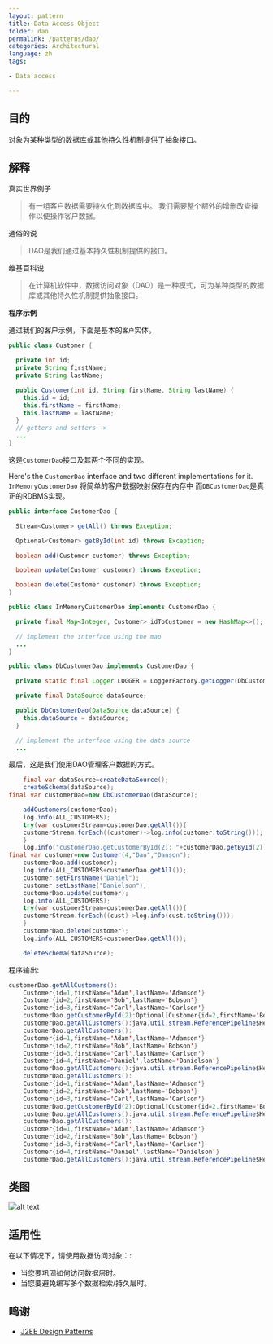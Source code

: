 ```yaml
---
layout: pattern
title: Data Access Object
folder: dao
permalink: /patterns/dao/
categories: Architectural
language: zh
tags:

- Data access

---
```


## 目的

对象为某种类型的数据库或其他持久性机制提供了抽象接口。

## 解释

真实世界例子

> 有一组客户数据需要持久化到数据库中。 我们需要整个额外的增删改查操作以便操作客户数据。

通俗的说

> DAO是我们通过基本持久性机制提供的接口。

维基百科说

> 在计算机软件中，数据访问对象（DAO）是一种模式，可为某种类型的数据库或其他持久性机制提供抽象接口。

**程序示例**

通过我们的客户示例，下面是基本的`客户`实体。

```java
public class Customer {

  private int id;
  private String firstName;
  private String lastName;

  public Customer(int id, String firstName, String lastName) {
    this.id = id;
    this.firstName = firstName;
    this.lastName = lastName;
  }
  // getters and setters ->
  ...
}
```

这是`CustomerDao`接口及其两个不同的实现。

Here's the `CustomerDao` interface and two different implementations for it. `InMemoryCustomerDao`
将简单的客户数据映射保存在内存中 而`DBCustomerDao`是真正的RDBMS实现。

```java
public interface CustomerDao {

  Stream<Customer> getAll() throws Exception;

  Optional<Customer> getById(int id) throws Exception;

  boolean add(Customer customer) throws Exception;

  boolean update(Customer customer) throws Exception;

  boolean delete(Customer customer) throws Exception;
}

public class InMemoryCustomerDao implements CustomerDao {

  private final Map<Integer, Customer> idToCustomer = new HashMap<>();

  // implement the interface using the map
  ...
}

public class DbCustomerDao implements CustomerDao {

  private static final Logger LOGGER = LoggerFactory.getLogger(DbCustomerDao.class);

  private final DataSource dataSource;

  public DbCustomerDao(DataSource dataSource) {
    this.dataSource = dataSource;
  }

  // implement the interface using the data source
  ...
```

最后，这是我们使用DAO管理客户数据的方式。

```java
    final var dataSource=createDataSource();
    createSchema(dataSource);
final var customerDao=new DbCustomerDao(dataSource);

    addCustomers(customerDao);
    log.info(ALL_CUSTOMERS);
    try(var customerStream=customerDao.getAll()){
    customerStream.forEach((customer)->log.info(customer.toString()));
    }
    log.info("customerDao.getCustomerById(2): "+customerDao.getById(2));
final var customer=new Customer(4,"Dan","Danson");
    customerDao.add(customer);
    log.info(ALL_CUSTOMERS+customerDao.getAll());
    customer.setFirstName("Daniel");
    customer.setLastName("Danielson");
    customerDao.update(customer);
    log.info(ALL_CUSTOMERS);
    try(var customerStream=customerDao.getAll()){
    customerStream.forEach((cust)->log.info(cust.toString()));
    }
    customerDao.delete(customer);
    log.info(ALL_CUSTOMERS+customerDao.getAll());

    deleteSchema(dataSource);
```

程序输出:

```java
customerDao.getAllCustomers():
    Customer{id=1,firstName='Adam',lastName='Adamson'}
    Customer{id=2,firstName='Bob',lastName='Bobson'}
    Customer{id=3,firstName='Carl',lastName='Carlson'}
    customerDao.getCustomerById(2):Optional[Customer{id=2,firstName='Bob',lastName='Bobson'}]
    customerDao.getAllCustomers():java.util.stream.ReferencePipeline$Head@7cef4e59
    customerDao.getAllCustomers():
    Customer{id=1,firstName='Adam',lastName='Adamson'}
    Customer{id=2,firstName='Bob',lastName='Bobson'}
    Customer{id=3,firstName='Carl',lastName='Carlson'}
    Customer{id=4,firstName='Daniel',lastName='Danielson'}
    customerDao.getAllCustomers():java.util.stream.ReferencePipeline$Head@2db0f6b2
    customerDao.getAllCustomers():
    Customer{id=1,firstName='Adam',lastName='Adamson'}
    Customer{id=2,firstName='Bob',lastName='Bobson'}
    Customer{id=3,firstName='Carl',lastName='Carlson'}
    customerDao.getCustomerById(2):Optional[Customer{id=2,firstName='Bob',lastName='Bobson'}]
    customerDao.getAllCustomers():java.util.stream.ReferencePipeline$Head@12c8a2c0
    customerDao.getAllCustomers():
    Customer{id=1,firstName='Adam',lastName='Adamson'}
    Customer{id=2,firstName='Bob',lastName='Bobson'}
    Customer{id=3,firstName='Carl',lastName='Carlson'}
    Customer{id=4,firstName='Daniel',lastName='Danielson'}
    customerDao.getAllCustomers():java.util.stream.ReferencePipeline$Head@6ec8211c
```

## 类图

![alt text](../../../dao/etc/dao.png "Data Access Object")

## 适用性

在以下情况下，请使用数据访问对象：:

* 当您要巩固如何访问数据层时。
* 当您要避免编写多个数据检索/持久层时。

## 鸣谢

* [J2EE Design Patterns](https://www.amazon.com/gp/product/0596004273/ref=as_li_tl?ie=UTF8&camp=1789&creative=9325&creativeASIN=0596004273&linkCode=as2&tag=javadesignpat-20&linkId=48d37c67fb3d845b802fa9b619ad8f31)
